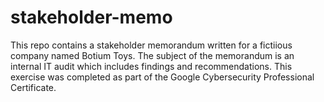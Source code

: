 # stakeholder-memo
This repo contains a stakeholder memorandum written for a fictiious company named Botium Toys. The subject of the memorandum is an internal IT audit which includes findings and recommendations. This exercise was completed as part of the Google Cybersecurity Professional Certificate.

